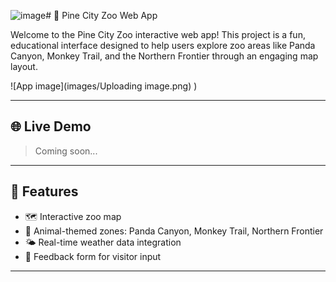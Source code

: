![image](https://github.com/user-attachments/assets/32ea9891-6935-44dc-9ce0-bb348b5f6029)# 🐼 Pine City Zoo Web App

Welcome to the Pine City Zoo interactive web app! This project is a fun, educational interface designed to help users explore zoo areas like Panda Canyon, Monkey Trail, and the Northern Frontier through an engaging map layout.

![App image](images/Uploading image.png)
)

---

## 🌐 Live Demo

> Coming soon...

---

## 🧰 Features

- 🗺️ Interactive zoo map
- 🐘 Animal-themed zones: Panda Canyon, Monkey Trail, Northern Frontier
- 🌤️ Real-time weather data integration
- 💬 Feedback form for visitor input

---

